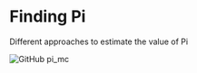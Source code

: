 # Finding Pi

Different approaches to estimate the value of Pi


![GitHub pi_mc](https://github.com/Tahahaha7/Finding_Pi/blob/master/pi_mc.png)
